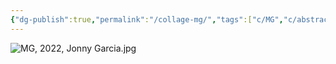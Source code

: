 ```yaml
---
{"dg-publish":true,"permalink":"/collage-mg/","tags":["c/MG","c/abstract","c/child","c/face","c/letters","c/2022","c/printed"],"created":"2024-01-17T12:05:20.166-05:00","updated":"2024-01-22T14:52:51.008-05:00"}
---
```



![MG, 2022, Jonny Garcia.jpg](/img/user/MEDIA/MG,%202022,%20Jonny%20Garcia.jpg)
